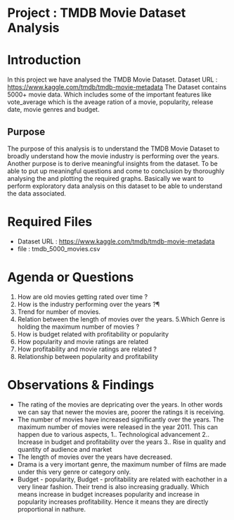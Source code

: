 # Project : TMDB Movie Dataset Analysis

# Introduction
In this project we have analysed the TMDB Movie Dataset.
Dataset URL : https://www.kaggle.com/tmdb/tmdb-movie-metadata
The Dataset contains 5000+ movie data. Which includes some of the important features like vote_average which is the aveage ration of a movie, popularity, release date, movie genres and budget.
## Purpose
The purpose of this analysis is to understand the TMDB Movie Dataset to broadly understand how the movie industry is performing over the years.
Another purpose is to derive meaningful insights from the dataset. To be able to put up meaningful questions and come to conclusion by thoroughly analysing the and plotting the required graphs. Basically we want to perform exploratory data analysis on this dataset to be able to understand the data associated.
# Required Files
* Dataset URL : https://www.kaggle.com/tmdb/tmdb-movie-metadata
* file : tmdb_5000_movies.csv
# Agenda or Questions
1. How are old movies getting rated over time ?
2. How is the industry performing over the years ?¶
3. Trend for number of movies.
4. Relation between the length of movies over the years.
5.Which Genre is holding the maximum number of movies ?
6. How is budget related with profitability or popularity
7. How popularity and movie ratings are related
8. How profitability and movie ratings are related ?
9. Relationship between popularity and profitability
# Observations & Findings
* The rating of the movies are depricating over the years. In other words we can say that newer the movies are, poorer the ratings it is receiving.
* The number of movies have increased significantly over the years. The maximum number of movies were released in the year 2011. This can happen due to various aspects,
1.. Technological advancement
2.. Increase in budget and profitability over the years
3.. Rise in quality and quantity of audience and market
* The length of movies over the years have decreased.
* Drama is a very imortant genre, the maximum number of films are made under this very genre or category only.
* Budget - popularity, Budget - profitability are related with eachother in a very linear fashion. Their trend is also increasing gradually. Which means increase in budget increases popularity and increase in popularity increases profitability. Hence it means they are directly proportional in nathure.
